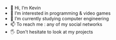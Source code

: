 - 👋 Hi, I’m Kevin
- 👀 I’m interested in programming & video games
- 🌱 I’m currently studying computer engineering
- 📫 To reach me : any of my social networks
- 🖐 Don't hesitate to look at my projects
